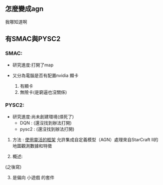 ## 怎麼變成agn

我哪知道啊

## 有SMAC與PYSC2

### SMAC:
  
* 研究進度:打開了map
   
* 又分為電腦是否有配置nvidia 顯卡
  1. 有顯卡
  2. 無險卡(是窮逼也沒關係)

  
### PYSC2:
  
* 研究進度:尚未創建環境(煩死了)
  * DQN : (還沒找到辦法打開)
  * pysc2 : (還沒找到辦法打開)
1. 方法 :
   [使用靈活的框架](https://github.com/google-deepmind/pysc2?tab=readme-ov-file#pysc2---starcraft-ii-learning-environment)
   允許集成自定義模型（AGN）處理來自StarCraft II的地圖觀測數據和特徵
   
3. 概述:

 (之後寫)
     
3. 是偏向 小遊戲 的套件
